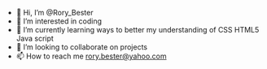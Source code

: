 - 👋 Hi, I’m @Rory_Bester
- 👀 I’m interested in coding
- 🌱 I’m currently learning ways to better my understanding of CSS HTML5 Java script 
- 💞️ I’m looking to collaborate on projects
- 📫 How to reach me rory.bester@yahoo.com

<!---
RoryBester/RoryBester is a ✨ special ✨ repository because its `README.md` (this file) appears on your GitHub profile.
You can click the Preview link to take a look at your changes.
--->
